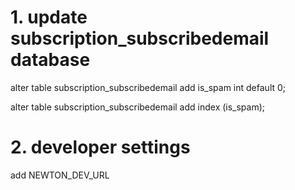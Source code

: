 # 1. update subscription_subscribedemail database #

alter table subscription_subscribedemail add is_spam int default 0;

alter table subscription_subscribedemail add index (is_spam);


# 2. developer settings #

add NEWTON_DEV_URL